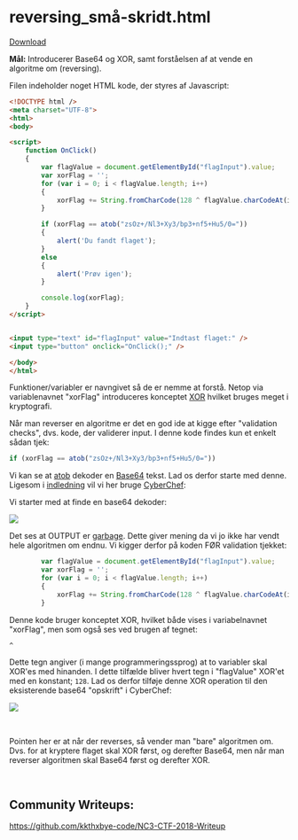 # reversing_små-skridt.html

[Download](../bin/reversing_små-skridt.html)

**Mål:** Introducerer Base64 og XOR, samt forståelsen af at vende en algoritme om (reversing).

Filen indeholder noget HTML kode, der styres af Javascript:

```HTML
<!DOCTYPE html />
<meta charset="UTF-8">
<html>
<body>

<script>
	function OnClick()
	{
		var flagValue = document.getElementById("flagInput").value;
		var xorFlag = '';
		for (var i = 0; i < flagValue.length; i++)
		{
			xorFlag += String.fromCharCode(128 ^ flagValue.charCodeAt(i));
		}

		if (xorFlag == atob("zsOz+/Nl3+Xy3/bp3+nf5+Hu5/0="))
		{
			alert('Du fandt flaget');
		}
		else
		{
			alert('Prøv igen');
		}

		console.log(xorFlag);
	}
</script>


<input type="text" id="flagInput" value="Indtast flaget:" />
<input type="button" onclick="OnClick();" />

</body>
</html>
```

Funktioner/variabler er navngivet så de er nemme at forstå. Netop via variablenavnet "xorFlag" introduceres konceptet [XOR](https://en.wikipedia.org/wiki/Exclusive_or) hvilket bruges meget i kryptografi.

Når man reverser en algoritme er det en god ide at kigge efter "validation checks", dvs. kode, der validerer input. I denne kode findes kun et enkelt sådan tjek:

```JavaScript
if (xorFlag == atob("zsOz+/Nl3+Xy3/bp3+nf5+Hu5/0="))
```

Vi kan se at [atob](https://www.w3schools.com/jsref/met_win_atob.asp) dekoder en [Base64](https://da.wikipedia.org/wiki/Base64) tekst. Lad os derfor starte med denne. Ligesom i [indledning](reversing_indledning.html.md) vil vi her bruge [CyberChef](https://gchq.github.io):

Vi starter med at finde en base64 dekoder:

![](images/reversing_små-skridt_cyberchef01.png)

Det ses at OUTPUT er [garbage](https://en.wikipedia.org/wiki/Data_corruption). Dette giver mening da vi jo ikke har vendt hele algoritmen om endnu. Vi kigger derfor på koden FØR validation tjekket:

```JavaScript
		var flagValue = document.getElementById("flagInput").value;
		var xorFlag = '';
		for (var i = 0; i < flagValue.length; i++)
		{
			xorFlag += String.fromCharCode(128 ^ flagValue.charCodeAt(i));
		}
```

Denne kode bruger konceptet XOR, hvilket både vises i variabelnavnet "xorFlag", men som også ses ved brugen af tegnet:

```
^
```

Dette tegn angiver (i mange programmeringssprog) at to variabler skal XOR'es med hinanden. I dette tilfælde bliver hvert tegn i "flagValue" XOR'et med en konstant; ```128```. Lad os derfor tilføje denne XOR operation til den eksisterende base64 "opskrift" i CyberChef:


![](images/reversing_små-skridt_cyberchef02.png)


&nbsp;
&nbsp;
&nbsp;
&nbsp;

Pointen her er at når der reverses, så vender man "bare" algoritmen om. Dvs. for at kryptere flaget skal XOR først, og derefter Base64, men når man reverser algoritmen skal Base64 først og derefter XOR.

&nbsp;
&nbsp;
&nbsp;
&nbsp;


## Community Writeups:

https://github.com/kkthxbye-code/NC3-CTF-2018-Writeup
